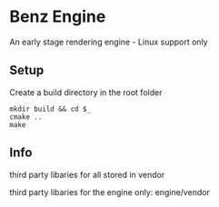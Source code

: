 # Benz Engine

An early stage rendering engine - Linux support only

## Setup

Create a build directory in the root folder

	mkdir build && cd $_
	cmake ..
	make

## Info

third party libaries for all stored in vendor

third party libaries for the engine only: engine/vendor
